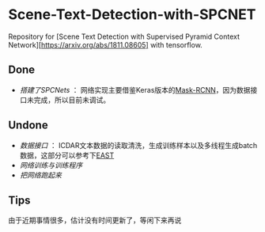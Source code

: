 # Scene-Text-Detection-with-SPCNET
Repository for [Scene Text Detection with Supervised Pyramid Context Network][https://arxiv.org/abs/1811.08605] with tensorflow.
## Done
+ *搭建了SPCNets* ： 网络实现主要借鉴Keras版本的[Mask-RCNN](https://github.com/matterport/Mask_RCNN.git)，因为数据接口未完成，所以目前未调试。
## Undone
+ *数据接口* ： ICDAR文本数据的读取清洗，生成训练样本以及多线程生成batch数据，这部分可以参考下[EAST](https://github.com/argman/EAST.git)
+ *网络训练与训练程序*
+ *把网络跑起来*
## Tips
由于近期事情很多，估计没有时间更新了，等闲下来再说
